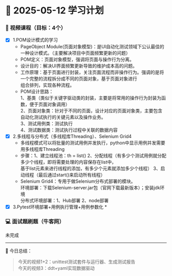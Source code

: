 # 📆 2025-05-12 学习计划

### 🎥 视频课程（目标：4个）

- [x] 1.POM设计模式的学习
    * PageObject Module(页面对象模型)：是UI自动化测试领域下公认最佳的一种设计模式。（主要解决项目中页面频繁更新的问题）<br/>
    * POM定义：页面对象模型，强调将页面与操作行为分离。
    * 设计目的：解决UI界面频繁更新导致的维护成本高的问题。
    * 工作原理：基于页面进行封装，关注页面流程而非操作行为。强调的是将一个完整的流程拆分成不同的页面对象，基于页面对象进行<br/>
      组合排列，实现各种流程。
    * POM设计思路：<br/>
    1、基类（类似于关键字驱动类的封装，主要是将常用的操作行为封装为函数，便于页面对象调用）<br/>
    2、页面对象类：针对于不同的页面，设计对应的页面对象类，主要包含自动化测试执行的关键元素以及操作业务。<br/>
    3、测试用例类：测试执行<br/>
    4、测试数据类：测试执行过程中关联的数据内容
- [x] 2.多线程与分布式（多线程库Threading）、Selenium Grid4
    * 多线程模式可以将批量的测试用例并发执行，python中显示用例并发需要用多线程库Threading
    * 步骤：1、建立线程池：th = list()   2、分配线程（有多少个测试用例就分配多少个线程，即将需要处理的内容保存在list中，<br/>
    基于list元素来进行线程的添加，有多少个元素就添加多少个线程）  3、启动线程（最后通过start()来启动所有线程）
    * Selenium Grid4：专用于做Selenium分布式部署的模块。<br/>
    环境部署：下载Selenium-server.jar包（官网下载最新版本）；安装jdk环境<br/>
    分布式环境部署：1、Hub部署   2、node部署
- [x] 3.Pytest环境部署+用例执行管理+用例参数化
    * 
### 💻 面试题刷题（牛客网）

未完成

---

📝 今日总结：
> 今天的视频1+2：unittest测试套件与运行器、生成测试报告<br/>
  今天的视频3：ddt+yaml实现数据驱动
